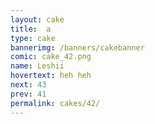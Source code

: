 ```yaml
---
layout: cake
title:  a
type: cake
bannerimg: /banners/cakebanner
comic: cake_42.png
name: Leshii
hovertext: heh heh
next: 43
prev: 41
permalink: cakes/42/
---
```

